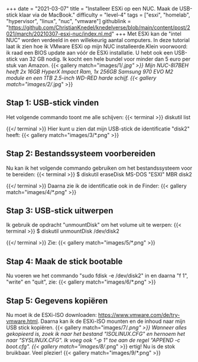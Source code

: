 +++
date = "2021-03-07"
title = "Installeer ESXi op een NUC. Maak de USB-stick klaar via de MacBook."
difficulty = "level-4"
tags = ["esxi", "homelab", "hypervisor", "linux", "nuc", "vmware"]
githublink = "https://github.com/ChristianKnedel/knedelverse/blob/main/content/post/2021/march/20210307-esxi-nuc/index.nl.md"
+++
Met ESXi kan de "intel NUC" worden verdeeld in een willekeurig aantal computers. In deze tutorial laat ik zien hoe ik VMware ESXi op mijn NUC installeerde.Klein voorwoord: ik raad een BIOS update aan vóór de ESXi installatie. U hebt ook een USB-stick van 32 GB nodig. Ik kocht een hele bundel voor minder dan 5 euro per stuk van Amazon.
{{< gallery match="images/1/*.jpg" >}}
Mijn NUC-8I7BEH heeft 2x 16GB HyperX Impact Ram, 1x 256GB Samsung 970 EVO M2 module en een 1TB 2.5-inch WD-RED harde schijf.
{{< gallery match="images/2/*.jpg" >}}

## Stap 1: USB-stick vinden
Het volgende commando toont me alle schijven:
{{< terminal >}}
diskutil list

{{</ terminal >}}
Hier kunt u zien dat mijn USB-stick de identificatie "disk2" heeft:
{{< gallery match="images/3/*.png" >}}

## Stap 2: Bestandssysteem voorbereiden
Nu kan ik het volgende commando gebruiken om het bestandssysteem voor te bereiden:
{{< terminal >}}
$ diskutil eraseDisk MS-DOS "ESXI" MBR disk2

{{</ terminal >}}
Daarna zie ik de identificatie ook in de Finder:
{{< gallery match="images/4/*.png" >}}

## Stap 3: USB-stick uitwerpen
Ik gebruik de opdracht "unmountDisk" om het volume uit te werpen:
{{< terminal >}}
$ diskutil unmountDisk /dev/disk2

{{</ terminal >}}
Zie:
{{< gallery match="images/5/*.png" >}}

## Stap 4: Maak de stick bootable
Nu voeren we het commando "sudo fdisk -e /dev/disk2" in en daarna "f 1", "write" en "quit", zie:
{{< gallery match="images/6/*.png" >}}

## Stap 5: Gegevens kopiëren
Nu moet ik de ESXi-ISO downloaden: https://www.vmware.com/de/try-vmware.html. Daarna kan ik de ESXi-ISO mounten en de inhoud naar mijn USB stick kopiëren.
{{< gallery match="images/7/*.png" >}}
Wanneer alles gekopieerd is, zoek ik naar het bestand "ISOLINUX.CFG" en hernoem het naar "SYSLINUX.CFG". Ik voeg ook "-p 1" toe aan de regel "APPEND -c boot.cfg".
{{< gallery match="images/8/*.png" >}}
ertig! Nu is de stok bruikbaar. Veel plezier!
{{< gallery match="images/9/*.png" >}}